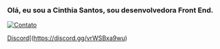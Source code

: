 ### Olá, eu sou a Cinthia Santos, sou desenvolvedora Front End.

[![Contato](https://img.shields.io/badge/WhatsApp-25D366?style=for-the-badge&logo=whatsapp&logoColor=white)](
https://wa.me/+555511932788267?text=Ol%C3%A1,%20me%20chamo%20Cinthia,%20sou%20desenvolvedora%20Front%20End,%20posso%20te%20ajudar%20em%20algo?)

[Discord](https://img.shields.io/badge/Discord-7289DA?style=for-the-badge&logo=discord&logoColor=white)[(https://discord.gg/vrWSBxa9wu)

